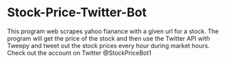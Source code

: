 # Stock-Price-Twitter-Bot
This program web scrapes yahoo fianance with a given url for a stock. The program will get the price of the stock and then use the Twitter API with Tweepy and tweet out the stock prices every hour during market hours. Check out the account on Twitter @StockPriceBot1
